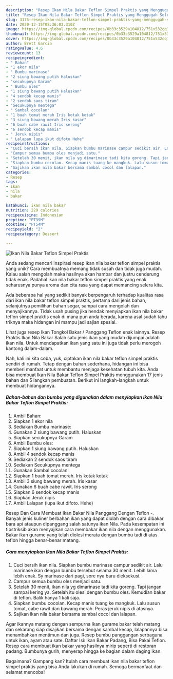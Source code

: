 ```yaml
---
description: "Resep Ikan Nila Bakar Teflon Simpel Praktis yang Menggugah Selera"
title: "Resep Ikan Nila Bakar Teflon Simpel Praktis yang Menggugah Selera"
slug: 3175-resep-ikan-nila-bakar-teflon-simpel-praktis-yang-menggugah-selera
date: 2020-12-15T08:36:03.310Z
image: https://img-global.cpcdn.com/recipes/0b33c3529a104812/751x532cq70/ikan-nila-bakar-teflon-simpel-praktis-foto-resep-utama.jpg
thumbnail: https://img-global.cpcdn.com/recipes/0b33c3529a104812/751x532cq70/ikan-nila-bakar-teflon-simpel-praktis-foto-resep-utama.jpg
cover: https://img-global.cpcdn.com/recipes/0b33c3529a104812/751x532cq70/ikan-nila-bakar-teflon-simpel-praktis-foto-resep-utama.jpg
author: Brett Garcia
ratingvalue: 4.6
reviewcount: 13
recipeingredient:
- " Bahan"
- "1 ekor nila"
- " Bumbu marinase"
- "2 siung bawang putih Haluskan"
- "secukupnya Garam"
- " Bumbu oles"
- "1 siung bawang putih Haluskan"
- "4 sendok kecap manis"
- "2 sendok saos tiram"
- "Secukupnya mentega"
- " Sambal cocolan"
- "1 buah tomat merah Iris kotak kotak"
- "3 siung bawang merah Iris kasar"
- "6 buah cabe rawit Iris serong"
- "6 sendok kecap manis"
- " Jeruk nipis"
- " Lalapan lupa ikut difoto Hehe"
recipeinstructions:
- "Cuci bersih ikan nila. Siapkan bumbu marinase campur sedikit air. Lalu marinase ikan dengan bumbu tersebut selama 30 menit. Lebih lama lebih enak. Sy marinase dari pagi, sore nya baru dieksekusi."
- "Campur semua bumbu oles menjadi satu."
- "Setelah 30 menit, ikan nila yg dimarinase tadi kita goreng. Tapi jangan sampai kering ya. Setelah itu olesi dengan bumbu oles. Kemudian bakar di teflon. Balik hanya 1 kali saja."
- "Siapkan bumbu cocolan. Kecap manis tuang ke mangkuk. Lalu susun tomat, cabe rawit dan bawang merah. Peras jeruk nipis di atasnya."
- "Sajikan ikan nila bakar bersama sambal cocol dan lalapan."
categories:
- Resep
tags:
- ikan
- nila
- bakar

katakunci: ikan nila bakar 
nutrition: 229 calories
recipecuisine: Indonesian
preptime: "PT39M"
cooktime: "PT54M"
recipeyield: "2"
recipecategory: Dessert

---
```



![Ikan Nila Bakar Teflon Simpel Praktis](https://img-global.cpcdn.com/recipes/0b33c3529a104812/751x532cq70/ikan-nila-bakar-teflon-simpel-praktis-foto-resep-utama.jpg)

Anda sedang mencari inspirasi resep ikan nila bakar teflon simpel praktis yang unik? Cara membuatnya memang tidak susah dan tidak juga mudah. Kalau salah mengolah maka hasilnya akan hambar dan justru cenderung tidak enak. Padahal ikan nila bakar teflon simpel praktis yang enak seharusnya punya aroma dan cita rasa yang dapat memancing selera kita.

Ada beberapa hal yang sedikit banyak berpengaruh terhadap kualitas rasa dari ikan nila bakar teflon simpel praktis, pertama dari jenis bahan, selanjutnya pemilihan bahan segar, sampai cara mengolah dan menyajikannya. Tidak usah pusing jika hendak menyiapkan ikan nila bakar teflon simpel praktis enak di mana pun anda berada, karena asal sudah tahu triknya maka hidangan ini mampu jadi sajian spesial.

Lihat juga resep Ikan Tongkol Bakar / Panggang Teflon enak lainnya. Resep Praktis Ikan Nila Bakar Salah satu jenis ikan yang mudah dijumpai adalah ikan nila. Untuk mendapatkan ikan yang satu ini juga tidak perlu merogoh kantong dalam-dalam.


Nah, kali ini kita coba, yuk, ciptakan ikan nila bakar teflon simpel praktis sendiri di rumah. Tetap dengan bahan sederhana, hidangan ini bisa memberi manfaat untuk membantu menjaga kesehatan tubuh kita. Anda bisa membuat Ikan Nila Bakar Teflon Simpel Praktis menggunakan 17 jenis bahan dan 5 langkah pembuatan. Berikut ini langkah-langkah untuk membuat hidangannya.

<!--inarticleads1-->

##### Bahan-bahan dan bumbu yang digunakan dalam menyiapkan Ikan Nila Bakar Teflon Simpel Praktis:

1. Ambil  Bahan:
1. Siapkan 1 ekor nila
1. Sediakan  Bumbu marinase:
1. Gunakan 2 siung bawang putih. Haluskan
1. Siapkan secukupnya Garam
1. Ambil  Bumbu oles:
1. Siapkan 1 siung bawang putih. Haluskan
1. Ambil 4 sendok kecap manis
1. Sediakan 2 sendok saos tiram
1. Sediakan Secukupnya mentega
1. Gunakan  Sambal cocolan:
1. Siapkan 1 buah tomat merah. Iris kotak kotak
1. Ambil 3 siung bawang merah. Iris kasar
1. Gunakan 6 buah cabe rawit. Iris serong
1. Siapkan 6 sendok kecap manis
1. Siapkan  Jeruk nipis
1. Ambil  Lalapan (lupa ikut difoto. Hehe)


Resep Dan Cara Membuat Ikan Bakar Nila Panggang Dengan Teflon -. Banyak jenis kuliner berbahan ikan yang dapat diolah dengan cara dibakar bara api ataupun dipanggang salah satunya ikan Nila. Pada kesempatan ini tipstriksib akan menyajikan cara membakar ikan nila dengan menggunakan. Bakar ikan gurame yang telah diolesi merata dengan bumbu tadi di atas teflon hingga benar-benar matang. 

<!--inarticleads2-->

##### Cara menyiapkan Ikan Nila Bakar Teflon Simpel Praktis:

1. Cuci bersih ikan nila. Siapkan bumbu marinase campur sedikit air. Lalu marinase ikan dengan bumbu tersebut selama 30 menit. Lebih lama lebih enak. Sy marinase dari pagi, sore nya baru dieksekusi.
1. Campur semua bumbu oles menjadi satu.
1. Setelah 30 menit, ikan nila yg dimarinase tadi kita goreng. Tapi jangan sampai kering ya. Setelah itu olesi dengan bumbu oles. Kemudian bakar di teflon. Balik hanya 1 kali saja.
1. Siapkan bumbu cocolan. Kecap manis tuang ke mangkuk. Lalu susun tomat, cabe rawit dan bawang merah. Peras jeruk nipis di atasnya.
1. Sajikan ikan nila bakar bersama sambal cocol dan lalapan.


Agar ikannya matang dengan sempurna Ikan gurame bakar telah matang dan sekarang siap disajikan bersama dengan sambal kecap, lalapannya bisa menambahkan mentimun dan juga. Resep bumbu panggangan serbaguna untuk ikan, ayam atau sate. Daftar Isi: Ikan Bakar Padang, Bisa Pakai Teflon. Resep cara membuat ikan bakar yang hasilnya mirip seperti di restoran padang. Bumbunya gurih, menyerap hingga ke bagian dalam daging ikan. 

Bagaimana? Gampang kan? Itulah cara membuat ikan nila bakar teflon simpel praktis yang bisa Anda lakukan di rumah. Semoga bermanfaat dan selamat mencoba!
